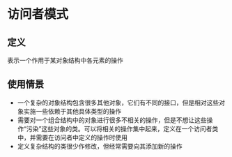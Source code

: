 # 访问者模式

## 定义

表示一个作用于某对象结构中各元素的操作

## 使用情景

* 一个复杂的对象结构包含很多其他对象，它们有不同的接口，但是相对这些对象实施一些依赖于其他具体类型的操作
* 需要对一个组合结构中的对象进行很多不相关的操作，但是不想让这些操作“污染”这些对象的类。可以将相关的操作集中起来，定义在一个访问者类中，并需要在访问者中定义的操作时使用
* 定义复杂结构的类很少作修改，但经常需要向其添加新的操作
